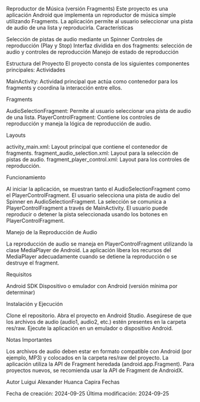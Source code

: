 Reproductor de Música (versión Fragments)
Este proyecto es una aplicación Android que implementa un reproductor de música simple utilizando Fragments. La aplicación permite al usuario seleccionar una pista de audio de una lista y reproducirla.
Características

Selección de pistas de audio mediante un Spinner
Controles de reproducción (Play y Stop)
Interfaz dividida en dos fragments: selección de audio y controles de reproducción
Manejo de estado de reproducción

Estructura del Proyecto
El proyecto consta de los siguientes componentes principales:
Actividades

MainActivity: Actividad principal que actúa como contenedor para los fragments y coordina la interacción entre ellos.

Fragments

AudioSelectionFragment: Permite al usuario seleccionar una pista de audio de una lista.
PlayerControlFragment: Contiene los controles de reproducción y maneja la lógica de reproducción de audio.

Layouts

activity_main.xml: Layout principal que contiene el contenedor de fragments.
fragment_audio_selection.xml: Layout para la selección de pistas de audio.
fragment_player_control.xml: Layout para los controles de reproducción.

Funcionamiento

Al iniciar la aplicación, se muestran tanto el AudioSelectionFragment como el PlayerControlFragment.
El usuario selecciona una pista de audio del Spinner en AudioSelectionFragment.
La selección se comunica a PlayerControlFragment a través de MainActivity.
El usuario puede reproducir o detener la pista seleccionada usando los botones en PlayerControlFragment.

Manejo de la Reproducción de Audio

La reproducción de audio se maneja en PlayerControlFragment utilizando la clase MediaPlayer de Android.
La aplicación libera los recursos del MediaPlayer adecuadamente cuando se detiene la reproducción o se destruye el fragment.

Requisitos

Android SDK
Dispositivo o emulador con Android (versión mínima por determinar)

Instalación y Ejecución

Clone el repositorio.
Abra el proyecto en Android Studio.
Asegúrese de que los archivos de audio (audio1, audio2, etc.) estén presentes en la carpeta res/raw.
Ejecute la aplicación en un emulador o dispositivo Android.

Notas Importantes

Los archivos de audio deben estar en formato compatible con Android (por ejemplo, MP3) y colocados en la carpeta res/raw del proyecto.
La aplicación utiliza la API de Fragment heredada (android.app.Fragment). Para proyectos nuevos, se recomienda usar la API de Fragment de AndroidX.

Autor
Luigui Alexander Huanca Capira
Fechas

Fecha de creación: 2024-09-25
Última modificación: 2024-09-25
